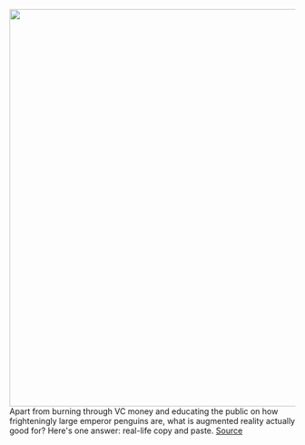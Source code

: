 <img src='https://cdn.vox-cdn.com/thumbor/PmHSJ-8rP-R5SA9vQzDccGGWGZ0=/0x0:1858x1025/1200x800/filters:focal(781x365:1077x661)/cdn.vox-cdn.com/uploads/chorus_image/image/66748218/ar_cut_and_paste.0.jpg' width='700px' /><br/>
Apart from burning through VC money and educating the public on how frighteningly large emperor penguins are, what is augmented reality actually good for? Here's one answer: real-life copy and paste.
<a href='https://www.theverge.com/2020/5/4/21246386/augmented-reality-ar-copy-cut-paste-real-world-photoshop-demo'> Source <a/>